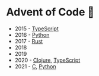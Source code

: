 # Advent of Code 🎄

- 2015 - [TypeScript](/2015/typescript)
- 2016 - [Python](/2016/python)
- 2017 - [Rust](/2017/rust)
- 2018
- 2019
- 2020 - [Clojure](/2020/clojure), [TypeScript](/2020/typescript)
- 2021 - [C](/2021/c), [Python](/2021/python)
